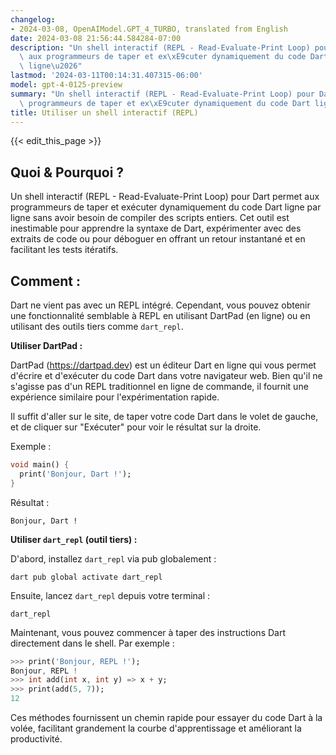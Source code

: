 ```yaml
---
changelog:
- 2024-03-08, OpenAIModel.GPT_4_TURBO, translated from English
date: 2024-03-08 21:56:44.584284-07:00
description: "Un shell interactif (REPL - Read-Evaluate-Print Loop) pour Dart permet\
  \ aux programmeurs de taper et ex\xE9cuter dynamiquement du code Dart ligne par\
  \ ligne\u2026"
lastmod: '2024-03-11T00:14:31.407315-06:00'
model: gpt-4-0125-preview
summary: "Un shell interactif (REPL - Read-Evaluate-Print Loop) pour Dart permet aux\
  \ programmeurs de taper et ex\xE9cuter dynamiquement du code Dart ligne par ligne\u2026"
title: Utiliser un shell interactif (REPL)
---
```


{{< edit_this_page >}}

## Quoi & Pourquoi ?

Un shell interactif (REPL - Read-Evaluate-Print Loop) pour Dart permet aux programmeurs de taper et exécuter dynamiquement du code Dart ligne par ligne sans avoir besoin de compiler des scripts entiers. Cet outil est inestimable pour apprendre la syntaxe de Dart, expérimenter avec des extraits de code ou pour déboguer en offrant un retour instantané et en facilitant les tests itératifs.

## Comment :

Dart ne vient pas avec un REPL intégré. Cependant, vous pouvez obtenir une fonctionnalité semblable à REPL en utilisant DartPad (en ligne) ou en utilisant des outils tiers comme `dart_repl`.

**Utiliser DartPad :**

DartPad (https://dartpad.dev) est un éditeur Dart en ligne qui vous permet d'écrire et d'exécuter du code Dart dans votre navigateur web. Bien qu'il ne s'agisse pas d'un REPL traditionnel en ligne de commande, il fournit une expérience similaire pour l'expérimentation rapide.

Il suffit d'aller sur le site, de taper votre code Dart dans le volet de gauche, et de cliquer sur "Exécuter" pour voir le résultat sur la droite.

Exemple :
```dart
void main() {
  print('Bonjour, Dart !');
}
```
Résultat :
```
Bonjour, Dart !
```

**Utiliser `dart_repl` (outil tiers) :**

D'abord, installez `dart_repl` via pub globalement :

```shell
dart pub global activate dart_repl
```

Ensuite, lancez `dart_repl` depuis votre terminal :

```shell
dart_repl
```

Maintenant, vous pouvez commencer à taper des instructions Dart directement dans le shell. Par exemple :

```dart
>>> print('Bonjour, REPL !');
Bonjour, REPL !
>>> int add(int x, int y) => x + y;
>>> print(add(5, 7));
12
```

Ces méthodes fournissent un chemin rapide pour essayer du code Dart à la volée, facilitant grandement la courbe d'apprentissage et améliorant la productivité.
